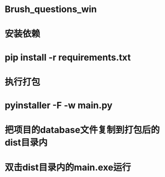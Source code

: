 # Brush_questions_win
# 安装依赖
# pip install -r requirements.txt
# 执行打包
# pyinstaller -F -w main.py
# 把项目的database文件复制到打包后的dist目录内
# 双击dist目录内的main.exe运行
